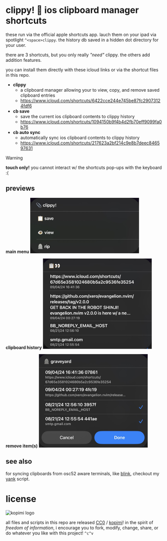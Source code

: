 # clippy! 📎  ios clipboard manager shortcuts

these run via the official apple shortcuts app. lauch them on your ipad via spotlight `^<space>clippy`. the history db saved in a hidden dot directory for your user.

there are 3 shortcuts, but you only really _"need"_ clippy. the others add addition features.

you can install them directly with these icloud links or via the shortcut files in this repo.

- **clippy**
    - a clipboard manager allowing your to view, copy, and remove saved clipboard entries
    - https://www.icloud.com/shortcuts/6422cce244e745be87fc29073124fdf6
- **cb save**
    - save the current ios clipboard contents to clippy  history
    - https://www.icloud.com/shortcuts/1094150b9f4b4d2fb70eff9099fa0b76
- **cb auto sync**
    - automatically sync ios clipboard contents to clippy history
    - https://www.icloud.com/shortcuts/217623a2bf214c9e8b7deec846597631

> [!WARNING]
> **touch only!** you cannot interact w/ the shortcuts pop-ups with the keyboard :(

## previews

**main menu**
<img src="https://raw.githubusercontent.com/xero/clippy.shortcut/previews/menu.jpg" width="350">

**clipboard history**
<img src="https://raw.githubusercontent.com/xero/clippy.shortcut/previews/view.jpg" width="350">

**remove item(s)**
<img src="https://raw.githubusercontent.com/xero/clippy.shortcut/previews/graveyard.jpg" width="350">

## see also

for syncing clipboards from osc52 aware terminals, like [blink](https://blink.sh), checkout my [yank](https://github.com/xero/dotfiles/blob/main/bin/.local/bin/yank) script.

# license

![kopimi logo](https://gist.githubusercontent.com/xero/cbcd5c38b695004c848b73e5c1c0c779/raw/6b32899b0af238b17383d7a878a69a076139e72d/kopimi-sm.png)

all files and scripts in this repo are released [CC0](https://creativecommons.org/publicdomain/zero/1.0/) / [kopimi](https://kopimi.com)! in the spirit of _freedom of information_, i encourage you to fork, modify, change, share, or do whatever you like with this project! `^c^v`
